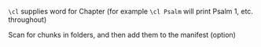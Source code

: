 `\cl` supplies word for Chapter (for example `\cl Psalm` will print Psalm 1, etc. throughout)

Scan for chunks in folders, and then add them to the manifest (option)